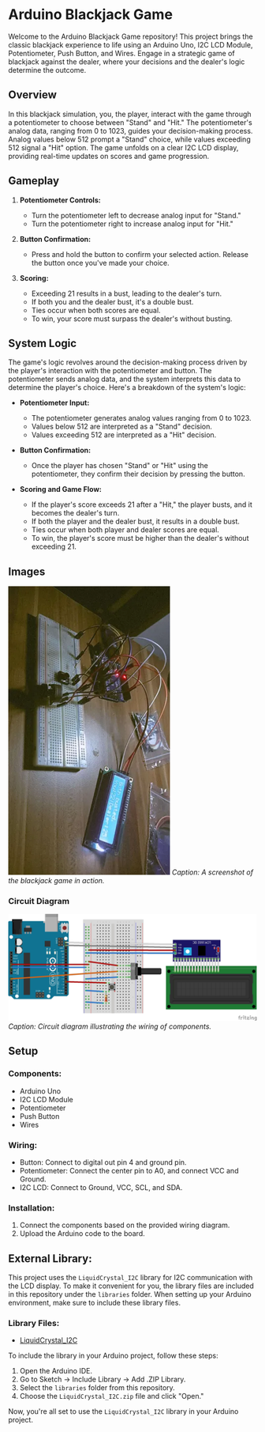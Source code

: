 # Arduino Blackjack Game

Welcome to the Arduino Blackjack Game repository! This project brings the classic blackjack experience to life using an Arduino Uno, I2C LCD Module, Potentiometer, Push Button, and Wires. Engage in a strategic game of blackjack against the dealer, where your decisions and the dealer's logic determine the outcome.

## Overview

In this blackjack simulation, you, the player, interact with the game through a potentiometer to choose between "Stand" and "Hit." The potentiometer's analog data, ranging from 0 to 1023, guides your decision-making process. Analog values below 512 prompt a "Stand" choice, while values exceeding 512 signal a "Hit" option. The game unfolds on a clear I2C LCD display, providing real-time updates on scores and game progression.

## Gameplay

1. **Potentiometer Controls:**
   - Turn the potentiometer left to decrease analog input for "Stand."
   - Turn the potentiometer right to increase analog input for "Hit."

2. **Button Confirmation:**
   - Press and hold the button to confirm your selected action. Release the button once you've made your choice.

3. **Scoring:**
   - Exceeding 21 results in a bust, leading to the dealer's turn.
   - If both you and the dealer bust, it's a double bust.
   - Ties occur when both scores are equal.
   - To win, your score must surpass the dealer's without busting.
     
## System Logic

The game's logic revolves around the decision-making process driven by the player's interaction with the potentiometer and button. The potentiometer sends analog data, and the system interprets this data to determine the player's choice. Here's a breakdown of the system's logic:

- **Potentiometer Input:**
  - The potentiometer generates analog values ranging from 0 to 1023.
  - Values below 512 are interpreted as a "Stand" decision.
  - Values exceeding 512 are interpreted as a "Hit" decision.

- **Button Confirmation:**
  - Once the player has chosen "Stand" or "Hit" using the potentiometer, they confirm their decision by pressing the button.

- **Scoring and Game Flow:**
  - If the player's score exceeds 21 after a "Hit," the player busts, and it becomes the dealer's turn.
  - If both the player and the dealer bust, it results in a double bust.
  - Ties occur when both player and dealer scores are equal.
  - To win, the player's score must be higher than the dealer's without exceeding 21.

## Images

![Game Screen](assets/screenshot.jpg)
*Caption: A screenshot of the blackjack game in action.*

### Circuit Diagram

![Circuit Diagram](assets/circuit_diagram.jpg)
*Caption: Circuit diagram illustrating the wiring of components.*

## Setup

### Components:
- Arduino Uno
- I2C LCD Module
- Potentiometer
- Push Button
- Wires

### Wiring:
- Button: Connect to digital out pin 4 and ground pin.
- Potentiometer: Connect the center pin to A0, and connect VCC and Ground.
- I2C LCD: Connect to Ground, VCC, SCL, and SDA.

### Installation:
1. Connect the components based on the provided wiring diagram.
2. Upload the Arduino code to the board.

## External Library:

This project uses the `LiquidCrystal_I2C` library for I2C communication with the LCD display. To make it convenient for you, the library files are included in this repository under the `libraries` folder. When setting up your Arduino environment, make sure to include these library files.

### Library Files:

- [LiquidCrystal_I2C](libraries/LiquidCrystal_I2C.zip)

To include the library in your Arduino project, follow these steps:

1. Open the Arduino IDE.
2. Go to Sketch -> Include Library -> Add .ZIP Library.
3. Select the `libraries` folder from this repository.
4. Choose the `LiquidCrystal_I2C.zip` file and click "Open."

Now, you're all set to use the `LiquidCrystal_I2C` library in your Arduino project.
